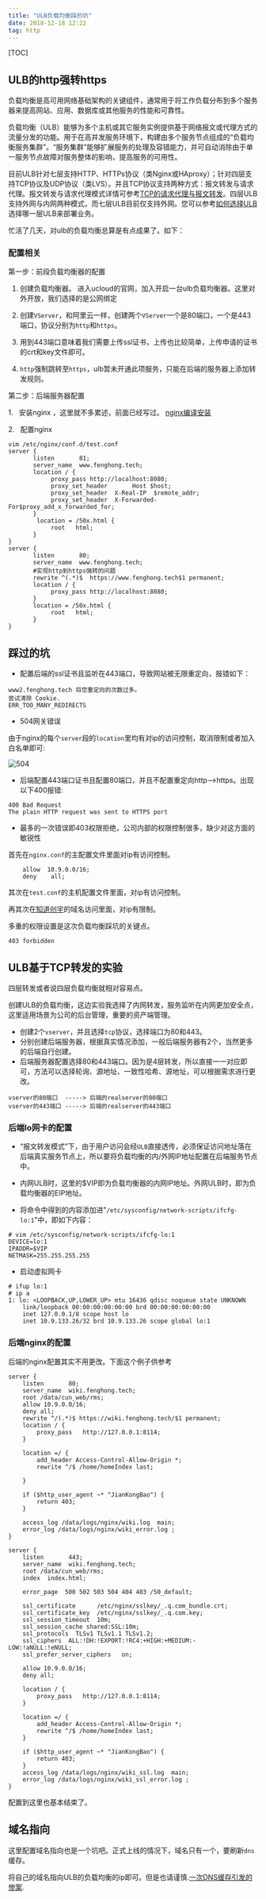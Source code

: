 ```yaml
---
title: "ULB负载均衡踩的坑"
date: 2018-12-18 12:22
tag: http
---
```


[TOC]

## ULB的http强转https

负载均衡是高可用网络基础架构的关键组件，通常用于将工作负载分布到多个服务器来提高网站、应用、数据库或其他服务的性能和可靠性。

负载均衡（ULB）能够为多个主机或其它服务实例提供基于网络报文或代理方式的流量分发的功能。用于在高并发服务环境下，构建由多个服务节点组成的“负载均衡服务集群”。“服务集群”能够扩展服务的处理及容错能力，并可自动消除由于单一服务节点故障对服务整体的影响，提高服务的可用性。

目前ULB针对七层支持HTTP、HTTPs协议（类Nginx或HAproxy）；针对四层支持TCP协议及UDP协议（类LVS）。并且TCP协议支持两种方式：报文转发与请求代理。报文转发与请求代理模式详情可参考[TCP的请求代理与报文转发](https://docs.ucloud.cn/network/ulb/intro#tcp%E7%9A%84%E8%AF%B7%E6%B1%82%E4%BB%A3%E7%90%86%E4%B8%8E%E6%8A%A5%E6%96%87%E8%BD%AC%E5%8F%91)。四层ULB支持外网与内网两种模式，而七层ULB目前仅支持外网。您可以参考[如何选择ULB](https://docs.ucloud.cn/network/ulb/common#%E5%A6%82%E4%BD%95%E9%80%89%E6%8B%A9ulb)选择哪一层ULB来部署业务。

忙活了几天，对ulb的负载均衡总算是有点成果了。如下：

### 配置相关


第一步：前段负载均衡器的配置

1. 创建负载均衡器。
   进入ucloud的官网，加入开启一台ulb负载均衡器。这里对外开放，我们选择的是公网绑定

2. 创建`VServer`，和阿里云一样，创建两个`VServer`一个是80端口，一个是443端口，协议分别为`http`和`https`。

3. 用到443端口意味着我们需要上传ssl证书，上传也比较简单，上传申请的证书的crt和key文件即可。
4. `http`强制跳转至`https`，ulb暂未开通此项服务，只能在后端的服务器上添加转发规则。

第二步：后端服务器配置

1.   安装nginx ，这里就不多累述，前面已经写过。
[nginx编译安装](https://www.fenghong.tech/Nginx.html)

2.   配置nginx

```
vim /etc/nginx/conf.d/test.conf
server {
       listen       81;
       server_name  www.fenghong.tech;
       location / {
          	proxy_pass http://localhost:8080;
          	proxy_set_header       Host $host;
          	proxy_set_header  X-Real-IP  $remote_addr;
          	proxy_set_header  X-Forwarded-For$proxy_add_x_forwarded_for;
       }
        location = /50x.html {
           	root   html;
       }
}
server {
       listen       80;
       server_name  www.fenghong.tech;
       #实现http到https强转的问题
       rewrite ^(.*)$  https://www.fenghong.tech$1 permanent;
       location / {
        	proxy_pass http://localhost:8080;
       }
       location = /50x.html {
          	root   html;
       }
}
```

## 踩过的坑

- 配置后端的ssl证书且监听在443端口，导致网站被无限重定向，报错如下：

```
www2.fenghong.tech 将您重定向的次数过多。
尝试清除 Cookie.
ERR_TOO_MANY_REDIRECTS
```
-  504网关错误

由于nginx的每个`server`段的`location`里均有对ip的访问控制，取消限制或者加入白名单即可:

![504](/images/1545102659373.png?raw=true)


- 后端配置443端口证书且配置80端口，并且不配置重定向http-->https。出现以下400报错:


```
400 Bad Request
The plain HTTP request was sent to HTTPS port
```
-  最多的一次错误即403权限拒绝，公司内部的权限控制很多，缺少对这方面的敏锐性

首先在`nginx.conf`的主配置文件里面对ip有访问控制。

```
	allow  10.9.0.0/16;
	deny    all; 
```
其次在`test.conf`的主机配置文件里面，对ip有访问控制。

再其次在[知道创宇](https://www.yunaq.com)的域名访问里面，对ip有限制。

多重的权限设置是这次负载均衡踩坑的关键点。

```
403 forbidden
```

## ULB基于TCP转发的实验

四层转发或者说四层负载均衡就相对容易点。

创建ULB的负载均衡，这边实验我选择了内网转发，服务监听在内网更加安全点，这里适用场景为公司的后台管理，重要的资产端管理。

- 创建2个`vserver`，并且选择`tcp`协议，选择端口为80和443。
- 分别创建后端服务器，根据真实情况添加，一般后端服务器有2个，当然更多的后端自行创建。
- 后端服务器配置选择80和443端口。因为是4层转发，所以直接一一对应即可，方法可以选择轮询、源地址、一致性哈希、源地址，可以根据需求进行更改。

```
vserver的80端口  -----> 后端的realserver的80端口
vserver的443端口 -----> 后端的realserver的443端口
```

### 后端lo网卡的配置

- “报文转发模式”下，由于用户访问会经`ULB`直接透传，必须保证访问地址落在后端真实服务节点上，所以要将负载均衡的内/外网IP地址配置在后端服务节点中。

- 内网ULB时，这里的$VIP即为负载均衡器的内网IP地址。外网ULB时，即为负载均衡器的EIP地址。

- 将命令中得到的内容添加进"`/etc/sysconfig/network-scripts/ifcfg-lo:1`"中，即如下内容：

```
# vim /etc/sysconfig/network-scripts/ifcfg-lo:1
DEVICE=lo:1
IPADDR=$VIP
NETMASK=255.255.255.255
```

- 启动虚拟网卡

```
# ifup lo:1
# ip a
1: lo: <LOOPBACK,UP,LOWER_UP> mtu 16436 qdisc noqueue state UNKNOWN 
    link/loopback 00:00:00:00:00:00 brd 00:00:00:00:00:00
    inet 127.0.0.1/8 scope host lo
    inet 10.9.133.26/32 brd 10.9.133.26 scope global lo:1
```

### 后端nginx的配置

后端的nginx配置其实不用更改。下面这个例子供参考

```
server {
    listen       80;
    server_name  wiki.fenghong.tech;
	root /data/cun_web/rms;
	allow 10.9.0.0/16;
	deny all;
    rewrite ^/(.*)$ https://wiki.fenghong.tech/$1 permanent;
    location / {
        proxy_pass   http://127.0.0.1:8114;          
    }

	location =/ {  
        add_header Access-Control-Allow-Origin *;
		rewrite ^/$ /home/homeIndex last;
   
    }

	if ($http_user_agent ~* "JianKongBao") {
		return 403;
	}

 	access_log /data/logs/nginx/wiki.log  main;  
	error_log /data/logs/nginx/wiki_error.log ;
}

server {
    listen       443;
    server_name  wiki.fenghong.tech;
	root /data/cun_web/rms;
    index  index.html;

	error_page  500 502 503 504 404 403 /50_default;

	ssl_certificate      /etc/nginx/sslkey/_.q.com_bundle.crt; 
	ssl_certificate_key  /etc/nginx/sslkey/_.q.com.key; 
	ssl_session_timeout  10m;  
	ssl_session_cache shared:SSL:10m;
	ssl_protocols  TLSv1 TLSv1.1 TLSv1.2;  
    ssl_ciphers  ALL:!DH:!EXPORT:!RC4:+HIGH:+MEDIUM:-LOW:!aNULL:!eNULL; 
    ssl_prefer_server_ciphers   on;  

	allow 10.9.0.0/16;
	deny all;

    location / {
        proxy_pass   http://127.0.0.1:8114;        
    }

	location =/ {  
        add_header Access-Control-Allow-Origin *;
	 	rewrite ^/$ /home/homeIndex last;
    }

	if ($http_user_agent ~* "JianKongBao") {
		return 403;
	}
 	access_log /data/logs/nginx/wiki_ssl.log  main;  
	error_log /data/logs/nginx/wiki_ssl_error.log ;
}
```

配置到这里也基本结束了。

## 域名指向

这里配置域名指向也是一个坑吧。正式上线的情况下，域名只有一个，要刷新`dns`缓存。

将自己的域名指向ULB的负载均衡的ip即可。但是也请谨慎.[一次DNS缓存引发的惨案](http://blog.jobbole.com/110165/).

